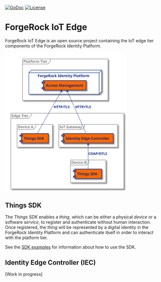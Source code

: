 [![GoDoc](https://godoc.org/github.com/ForgeRock/iot-edge/pkg/things?status.svg)](https://godoc.org/github.com/ForgeRock/iot-edge/pkg/things)
[![License](https://img.shields.io/badge/License-Apache%202.0-blue.svg)](https://github.com/ForgeRock/iot-edge/blob/main/LICENSE)

# ForgeRock IoT Edge

ForgeRock IoT Edge is an open source project containing the IoT edge tier components of the ForgeRock Identity Platform.

<img src="docs/iot-edge-components.svg" width="400"/>

## Things SDK

The _Things SDK_ enables a _thing_, which can be either a physical _device_ or a software _service_, to register and
authenticate without human interaction. Once registered, the _thing_ will be represented by a digital identity in the
ForgeRock Identity Platform and can authenticate itself in order to interact with the platform tier.

See the [SDK examples](docs/run-examples.md) for information about how to use the SDK.

## Identity Edge Controller (IEC)
[Work in progress]
